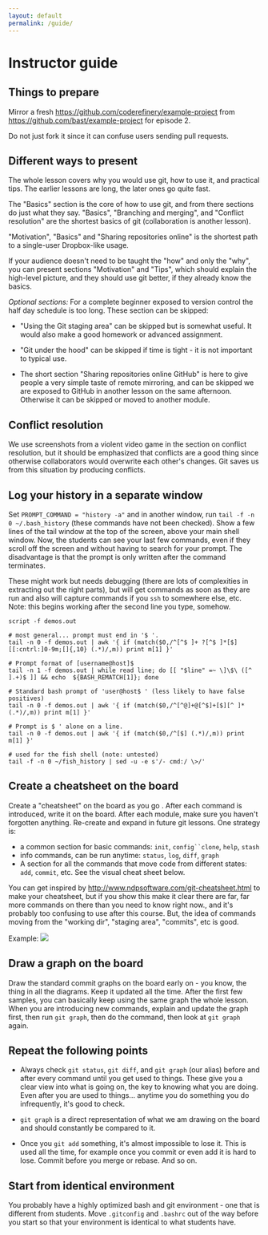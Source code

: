 ```yaml
---
layout: default
permalink: /guide/
---
```


# Instructor guide


## Things to prepare

Mirror a fresh https://github.com/coderefinery/example-project
from https://github.com/bast/example-project for episode 2.

Do not just fork it since it can confuse users sending pull requests.


## Different ways to present

The whole lesson covers why you would use git, how to use it, and
practical tips.  The earlier lessons are long, the later ones go quite
fast.

The "Basics" section is the core of how to use git, and from there
sections do just what they say.  "Basics", "Branching
and merging", and "Conflict resolution" are the shortest basics of git
(collaboration is another lesson).

"Motivation", "Basics" and "Sharing repositories online" is the
shortest path to a single-user Dropbox-like usage.

If your audience doesn't need to be taught the "how" and only the
"why", you can present sections "Motivation" and "Tips", which
should explain the high-level picture, and they should use git better,
if they already know the basics.



*Optional sections:*
For a complete beginner exposed to version control the half day schedule is too
long. These section can be skipped:

- "Using the Git staging area" can be skipped but is somewhat useful.
  It would also make a good homework or advanced assignment.

- "Git under the hood" can be skipped if time is tight - it is not
  important to typical use.

- The short section "Sharing repositories online GitHub" is here to
  give people a very simple taste of remote mirroring, and can be
  skipped we are exposed to GitHub in another lesson on the same
  afternoon. Otherwise it can be skipped or moved to another module.


## Conflict resolution

We use screenshots from a violent video game in the section on conflict resolution, but 
it should be emphasized that conflicts are a good thing since otherwise collaborators would 
overwrite each other's changes. Git saves us from this situation by producing conflicts.

## Log your history in a separate window

Set `PROMPT_COMMAND = "history -a"` and in another window, run `tail
-f -n 0 ~/.bash_history`  (these commands have not been checked).  Show a
few lines of the tail window at the top of the screen, above your main
shell window.  Now, the students can see your last few commands, even
if they scroll off the screen and without having to search for your
prompt.  The disadvantage is that the prompt is only written after the
command terminates.

These might work but needs debugging (there are lots of complexities
in extracting out the right parts), but will get commands as soon as
they are run and also will capture commands if you `ssh` to somewhere
else, etc.  Note: this begins working after the second line you type,
somehow.

```
script -f demos.out

# most general... prompt must end in '$ '.
tail -n 0 -f demos.out | awk '{ if (match($0,/^[^$ ]+ ?[^$ ]*[$][[:cntrl:]0-9m;[]{,10} (.*)/,m)) print m[1] }'

# Prompt format of [username@host]$
tail -n 1 -f demos.out | while read line; do [[ "$line" =~ \]\$\ ([^ ].+)$ ]] && echo  ${BASH_REMATCH[1]}; done

# Standard bash prompt of 'user@host$ ' (less likely to have false positives)
tail -n 0 -f demos.out | awk '{ if (match($0,/^[^@]+@[^$]+[$][^ ]* (.*)/,m)) print m[1] }'

# Prompt is $ ' alone on a line.
tail -n 0 -f demos.out | awk '{ if (match($0,/^[$] (.*)/,m)) print m[1] }'

# used for the fish shell (note: untested)
tail -f -n 0 ~/fish_history | sed -u -e s'/- cmd:/ \>/'
```


## Create a cheatsheet on the board

Create a "cheatsheet" on the board as you go . After each command is
introduced, write it on the board. After each module, make sure you
haven't forgotten anything. Re-create and expand in future git
lessons.  One strategy is:

- a common section for basic commands: `init`, `config``clone`, `help`, `stash`
- info commands, can be run anytime: `status`, `log`, `diff`, `graph`
- A section for all the commands that move code from different states:
  `add`, `commit`, etc.  See the visual cheat sheet below.

You can get inspired by http://www.ndpsoftware.com/git-cheatsheet.html
to make your cheatsheet, but if you show this make it clear there are
far, far more commands on there than you need to know right now., and
it's probably too confusing to use after this course.  But, the idea
of commands moving from the "working dir", "staging area", "commits",
etc is good.

Example:
![](../img/cheat-sheet.jpg)


## Draw a graph on the board

Draw the standard commit graphs on the board early on - you know, the
thing in all the diagrams.  Keep it updated all the time.  After the
first few samples, you can basically keep using the same graph the
whole lesson.  When you are introducing new commands, explain and
update the graph first, then run `git graph`, then do the command,
then look at `git graph` again.


## Repeat the following points

- Always check `git status`, `git diff`, and `git graph` (our alias) before and
  after every command until you get used to things. These give you a clear view
  into what is going on, the key to knowing what you are doing.  Even
  after you are used to things... anytime you do something you do
  infrequently, it's good to check.

- `git graph` is a direct representation of what we am drawing on the
  board and should constantly be compared to it.

- Once you `git add` something, it's almost impossible to lose it.
  This is used all the time, for example once you commit or even add
  it is hard to lose.  Commit before you merge or rebase. And so on.


## Start from identical environment

You probably have a highly optimized bash and git environment - one
that is different from students.  Move `.gitconfig` and `.bashrc` out
of the way before you start so that your environment is identical to
what students have.

